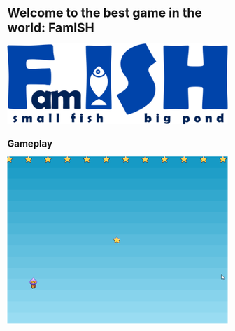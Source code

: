 # Welcome to the best game in the world: FamISH

![logo](logo.png)

## Gameplay

![FamISH](famish.gif)
